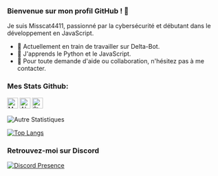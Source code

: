 ### Bienvenue sur mon profil GitHub ! 👋

Je suis Misscat4411, passionné par la cybersécurité et débutant dans le développement en JavaScript.

- 🚀 Actuellement en train de travailler sur Delta-Bot.
- 🌱 J'apprends le Python et le JavaScript.
- 💬 Pour toute demande d'aide ou collaboration, n'hésitez pas à me contacter.

### Mes Stats Github:

<p align="left">
  <img height="25" src="https://api.visitorbadge.io/api/VisitorHit?user=Bipre2466&countColorcountColor&countColor=%23006EFF" alt="Mes vues du profil"/>
  <img height="25" src="https://img.shields.io/github/followers/Bipre2466?color=4a12ba&style=for-the-badge&logo=github&label=Follow" alt="Abonnés"/>
  <img height="25" src="https://img.shields.io/github/stars/Bipre2466?color=f429ff&style=for-the-badge&logo=github&label=Stars" alt="Stars"/>
</p> 

![Autre Statistiques](https://github-readme-stats.vercel.app/api?username=Bipre2466&show_icons=true&theme=radical)


[![Top Langs](https://github-readme-stats.vercel.app/api/top-langs/?username=Bipre2466&layout=compact)](https://github.com/Bipre2466)


### Retrouvez-moi sur Discord

[![Discord Presence](https://lanyard.cnrad.dev/api/1137413640945934418)]((https://discord.com/users/1137413640945934418)
)

